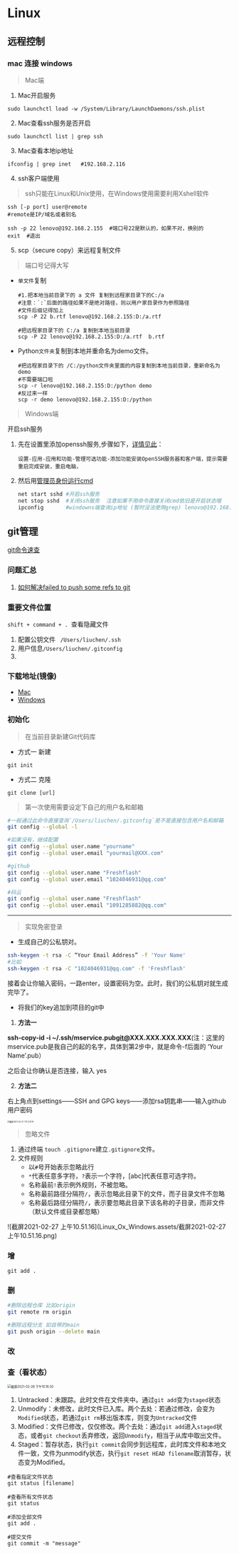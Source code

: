 

# Linux

## 远程控制

### mac 连接 windows

> Mac端

1. Mac开启服务

```
sudo launchctl load -w /System/Library/LaunchDaemons/ssh.plist
```

2. Mac查看ssh服务是否开启 

```
sudo launchctl list | grep ssh
```

3. Mac查看本地ip地址

```
ifconfig | grep inet   #192.168.2.116
```

4. ssh客户端使用

> ssh只能在Linux和Unix使用，在Windows使用需要利用Xshell软件

```
ssh [-p port] user@remote 
#remote是IP/域名或者别名

ssh -p 22 lenovo@192.168.2.155  #端口号22是默认的，如果不对，换别的
exit  #退出
```



5. scp（secure copy）来远程复制文件

> 端口号记得大写

- `单文件`复制

  ```
  #1.把本地当前目录下的 a 文件 复制到远程家目录下的C:/a
  #注意：`:`后面的路径如果不是绝对路径，则以用户家目录作为参照路径
  #文件后缀记得加上
  scp -P 22 b.rtf lenovo@192.168.2.155:D:/a.rtf  
  
  #把远程家目录下的 C:/a 复制到本地当前目录
  scp -P 22 lenovo@192.168.2.155:D:/a.rtf  b.rtf   
  ```

- Python`文件夹`复制到本地并重命名为demo文件。

  ```
  #把远程家目录下的 /C:/python文件夹里面的内容复制到本地当前目录，重新命名为demo
  #不需要端口啦
  scp -r lenovo@192.168.2.155:D:/python demo
  #反过来一样
  scp -r demo lenovo@192.168.2.155:D:/python
  ```

  

  



> Windows端

开启ssh服务

1. 先在设置里添加openssh服务,步骤如下，[详情见此](https://blog.csdn.net/ujsdui/article/details/84105303)：

   ```
   设置-应用-应用和功能-管理可选功能-添加功能安装OpenSSH服务器和客户端，提示需要重启完成安装，重启电脑，
   ```

2. 然后用[管理员身份运行cmd](https://zhidao.baidu.com/question/394064070489381565.html)

   ```python
   net start sshd #开启ssh服务
   net stop sshd  #关闭ssh服务  注意如果不用命令直接关闭cmd依旧是开启状态哦
   ipconfig       #windowns端查询ip地址 (暂时没法使用grep) lenovo@192.168.22.248
   ```

   

## git管理

[git命令速查](https://github.com/gabrieldejesus/git-commands)

### 问题汇总

1. [如何解决failed to push some refs to git](https://www.jianshu.com/p/835e0a48c825)

### 重要文件位置

`shift + command + . `查看隐藏文件

1. 配置公钥文件 ` /Users/liuchen/.ssh`
2. 用户信息`/Users/liuchen/.gitconfig`
3. 

### 下载地址(镜像)

- [Mac](https://www.newbe.pro/Mirrors/Mirrors-Git-For-MacOS/)
- [Windows](https://npm.taobao.org/mirrors/git-for-windows/)

### 初始化

> 在当前目录新建Git代码库

- 方式一 新建

```
git init
```

- 方式二 克隆

```
git clone [url]
```

> 第一次使用需要设定下自己的用户名和邮箱

```bash
#一般通过此命令直接查询`/Users/liuchen/.gitconfig`是不是直接包含用户名和邮箱
git config --global -l

#如果没有，继续配置
git config --global user.name "yourname"
git config --global user.email "yourmail@XXX.com"

#github
git config --global user.name "Freshflash"
git config --global user.email "1024046931@qq.com"

#码云
git config --global user.name "Freshflash"
git config --global user.email "1091285882@qq.com"
```

<hr>

> 实现免密登录

- 生成自己的公私钥对。

```bash
ssh-keygen -t rsa -C “Your Email Address” -f 'Your Name'
#比如
ssh-keygen -t rsa -C "1024046931@qq.com" -f 'Freshflash'

```

接着会让你输入密码，一路enter，设置密码为空。此时，我们的公私钥对就生成完毕了。

- 将我们的key追加到项目的git中

1. **方法一**

**ssh-copy-id -i ~/.ssh/mservice.pub[git@](https://link.jianshu.com?t=mailto%3Agit%40192.168.XX.XX)XXX.XXX.XXX.XXX**(注：这里的mservice.pub是我自己的起的名字，具体到第2步中，就是命令-f后面的 ‘Your Name’.pub）

之后会让你确认是否连接，输入 yes

2. **方法二**

右上角点到settings——SSH and GPG keys——添加rsa钥匙串——输入github用户密码

<img src="Linux_Ox_Windows.assets/截屏2021-02-27 下午2.10.18.png" alt="截屏2021-02-27 下午2.10.18" style="zoom:30%;" />

> 忽略文件

1. 通过终端 `touch .gitignore`建立`.gitignore`文件。
2. 文件规则
   - 以`#`号开始表示忽略此行
   - `*`代表任意多字符，`?`表示一个字符，[abc]代表任意可选字符。
   - 名称最前`!`表示例外规则，不被忽略。
   - 名称最前路径分隔符`/`，表示忽略此目录下的文件，而子目录文件不忽略
   - 名称最后路径分隔符`/`，表示要忽略此目录下该名称的子目录，而非文件（默认文件或目录都忽略）



![截屏2021-02-27 上午10.51.16](Linux_Ox_Windows.assets/截屏2021-02-27 上午10.51.16.png)

### 增

```
git add .
```



###  删

```bash
#删除远程仓库 比如origin
git remote rm origin

#删除远程分支 如自带的main
git push origin --delete main
```



### 改

### 查（看状态）

<img src="Linux_Ox_Windows.assets/截屏2021-02-26 下午10.18.30.png" alt="截屏2021-02-26 下午10.18.30" style="zoom:50%;" />



1. Untracked：未跟踪。此时文件在文件夹中。通过`git add`变为`staged`状态
2. Unmodify：未修改，此时文件已入库。两个去处：若通过修改，会变为`Modified`状态，若通过`git rm`移出版本库，则变为`Untracked`文件
3. Modified：文件已修改，仅仅修改。两个去处：通过`git add`进入`staged`状态，或者`git checkout`丢弃修改，返回`Unmodify`，相当于从库中取出文件。
4. Staged：暂存状态，执行`git commit`会同步到远程库，此时库文件和本地文件一致，文件为unmodify状态，执行`git reset HEAD filename`取消暂存，状态变为Modified。

```
#查看指定文件状态
git status [filename]

#查看所有文件状态
git status

#添加全部文件
git add .

#提交文件
git commit -m "message"
```



